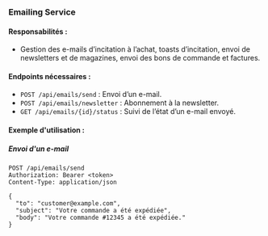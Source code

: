 ### Emailing Service

#### Responsabilités :
- Gestion des e-mails d’incitation à l’achat, toasts d’incitation, envoi de newsletters et de magazines, envoi des bons de commande et factures.

#### Endpoints nécessaires :
- `POST /api/emails/send` : Envoi d’un e-mail.
- `POST /api/emails/newsletter` : Abonnement à la newsletter.
- `GET /api/emails/{id}/status` : Suivi de l’état d’un e-mail envoyé.

#### Exemple d'utilisation :

##### Envoi d'un e-mail
```http
POST /api/emails/send
Authorization: Bearer <token>
Content-Type: application/json

{
  "to": "customer@example.com",
  "subject": "Votre commande a été expédiée",
  "body": "Votre commande #12345 a été expédiée."
}
```